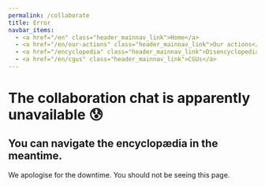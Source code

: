 ```yaml
---
permalink: /collaborate
title: Error
navbar_items:
  - <a href="/en" class="header_mainnav_link">Home</a>
  - <a href="/en/our-actions" class="header_mainnav_link">Our actions</a>
  - <a href="/encyclopedia" class="header_mainnav_link">Disencyclopedia</a>
  - <a href="/en/cgus" class="header_mainnav_link">CGUs</a>
---
```


# The collaboration chat is apparently unavailable 😰

## You can navigate the encyclopædia in the meantime.

We apologise for the downtime. You should not be seeing this page.

<!-- This page is compiled mostly to allow internal links checks. It will be overridden at server level in production. -->
